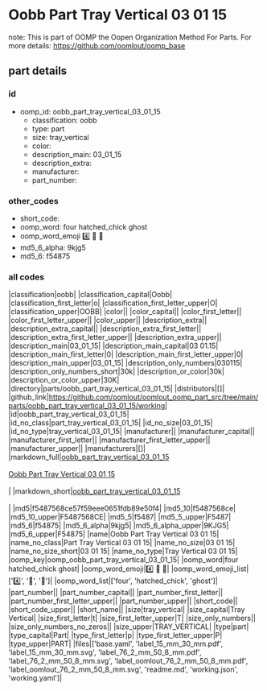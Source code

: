 # Oobb Part Tray Vertical 03 01 15  

note: This is part of OOMP the Oopen Organization Method For Parts. For more details: https://github.com/oomlout/oomp_base

##  part details





### id
* oomp_id: oobb_part_tray_vertical_03_01_15
  * classification: oobb
  * type: part
  * size: tray_vertical
  * color: 
  * description_main: 03_01_15
  * description_extra: 
  * manufacturer: 
  * part_number: 

### other_codes
* short_code: 
* oomp_word: four hatched_chick ghost
* oomp_word_emoji :four: :hatched_chick: :ghost:
* md5_6_alpha: 9kjg5
* md5_6: f54875

### all codes 
|classification|oobb|
|classification_capital|Oobb|
|classification_first_letter|o|
|classification_first_letter_upper|O|
|classification_upper|OOBB|
|color||
|color_capital||
|color_first_letter||
|color_first_letter_upper||
|color_upper||
|description_extra||
|description_extra_capital||
|description_extra_first_letter||
|description_extra_first_letter_upper||
|description_extra_upper||
|description_main|03_01_15|
|description_main_capital|03 01.15|
|description_main_first_letter|0|
|description_main_first_letter_upper|0|
|description_main_upper|03_01_15|
|description_only_numbers|030115|
|description_only_numbers_short|30k|
|description_or_color|30k|
|description_or_color_upper|30K|
|directory|parts/oobb_part_tray_vertical_03_01_15|
|distributors|[]|
|github_link|https://github.com/oomlout/oomlout_oomp_part_src/tree/main/parts/oobb_part_tray_vertical_03_01_15/working|
|id|oobb_part_tray_vertical_03_01_15|
|id_no_class|part_tray_vertical_03_01_15|
|id_no_size|03_01_15|
|id_no_type|tray_vertical_03_01_15|
|manufacturer||
|manufacturer_capital||
|manufacturer_first_letter||
|manufacturer_first_letter_upper||
|manufacturer_upper||
|manufacturers|[]|
|markdown_full|[oobb_part_tray_vertical_03_01_15](https://github.com/oomlout/oomlout_oomp_part_src/tree/main/parts/oobb_part_tray_vertical_03_01_15/working)<br>[](https://github.com/oomlout/oomlout_oomp_part_src/tree/main/parts/oobb_part_tray_vertical_03_01_15/working)<br>[Oobb Part Tray Vertical 03 01 15](https://github.com/oomlout/oomlout_oomp_part_src/tree/main/parts/oobb_part_tray_vertical_03_01_15/working)<br><br>|
|markdown_short|[oobb_part_tray_vertical_03_01_15](https://github.com/oomlout/oomlout_oomp_part_src/tree/main/parts/oobb_part_tray_vertical_03_01_15/working)<br><br>|
|md5|f5487568ce57f59eee0651fdb89e50f4|
|md5_10|f5487568ce|
|md5_10_upper|F5487568CE|
|md5_5|f5487|
|md5_5_upper|F5487|
|md5_6|f54875|
|md5_6_alpha|9kjg5|
|md5_6_alpha_upper|9KJG5|
|md5_6_upper|F54875|
|name|Oobb Part Tray Vertical 03 01 15|
|name_no_class|Part Tray Vertical 03 01 15|
|name_no_size|03 01 15|
|name_no_size_short|03 01 15|
|name_no_type|Tray Vertical 03 01 15|
|oomp_key|oomp_oobb_part_tray_vertical_03_01_15|
|oomp_word|four hatched_chick ghost|
|oomp_word_emoji|:four: :hatched_chick: :ghost:|
|oomp_word_emoji_list|[':four:', ':hatched_chick:', ':ghost:']|
|oomp_word_list|['four', 'hatched_chick', 'ghost']|
|part_number||
|part_number_capital||
|part_number_first_letter||
|part_number_first_letter_upper||
|part_number_upper||
|short_code||
|short_code_upper||
|short_name||
|size|tray_vertical|
|size_capital|Tray Vertical|
|size_first_letter|t|
|size_first_letter_upper|T|
|size_only_numbers||
|size_only_numbers_no_zeros||
|size_upper|TRAY_VERTICAL|
|type|part|
|type_capital|Part|
|type_first_letter|p|
|type_first_letter_upper|P|
|type_upper|PART|
|files|['base.yaml', 'label_15_mm_30_mm.pdf', 'label_15_mm_30_mm.svg', 'label_76_2_mm_50_8_mm.pdf', 'label_76_2_mm_50_8_mm.svg', 'label_oomlout_76_2_mm_50_8_mm.pdf', 'label_oomlout_76_2_mm_50_8_mm.svg', 'readme.md', 'working.json', 'working.yaml']|
